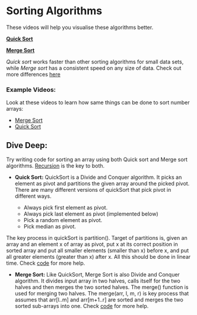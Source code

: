 # Sorting Algorithms

These videos will help you visualise these algorithms better.

[**Quick Sort**](https://www.youtube.com/watch?v=aXXWXz5rF64)

[**Merge Sort**](https://www.youtube.com/watch?v=es2T6KY45cA)

*Quick sort* works faster than other sorting algorithms for small data sets, while *Merge sort* has a consistent speed on any size of data.
Check out more differences [here](https://www.geeksforgeeks.org/quick-sort-vs-merge-sort/)

### Example Videos:
Look at these videos to learn how same things can be done to sort number arrays: 
- [Merge Sort](https://www.youtube.com/watch?v=JSceec-wEyw)
- [Quick Sort](https://www.youtube.com/watch?v=PgBzjlCcFvc)

## Dive Deep:
Try writing code for sorting an array using both Quick sort and Merge sort algorithms. [Recursion](https://www.geeksforgeeks.org/recursion/) is the key to both.     
* **Quick Sort:** QuickSort is a Divide and Conquer algorithm. It picks an element as pivot and partitions the given array around the picked pivot. There are many different versions of quickSort that pick pivot in different ways.

  -  Always pick first element as pivot.
  -  Always pick last element as pivot (implemented below)
  -  Pick a random element as pivot.
  -  Pick median as pivot.
  
The key process in quickSort is partition(). Target of partitions is, given an array and an element x of array as pivot, put x at its correct position in sorted array and put all smaller elements (smaller than x) before x, and put all greater elements (greater than x) after x. All this should be done in linear time.
Check [code](https://www.geeksforgeeks.org/quick-sort/) for more help.     

* **Merge Sort:** Like QuickSort, Merge Sort is also Divide and Conquer algorithm. It divides input array in two halves, calls itself for the two halves and then merges the two sorted halves. The merge() function is used for merging two halves. The merge(arr, l, m, r) is key process that assumes that arr[l..m] and arr[m+1..r] are sorted and merges the two sorted sub-arrays into one.
Check [code](https://www.geeksforgeeks.org/quick-sort/) for more help.

